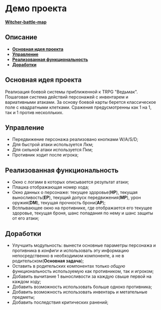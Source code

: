 # Демо проекта

**[Witcher-battle-map](https://witcher-battle-map.netlify.app/)**

## Описание

- **[Основная идея проекта](#основная-идея-проекта)**
- **[Управление](#Управление)**
- **[Реализованная функциональность](#реализованная-функциональность)**
- **[Доработки](#доработки)**

## Основная идея проекта

Реализация боевой системы приближенной к TRPG "Ведьмак". Пошаговая система действий персонажей с инвентарем и вариативными атаками. За основу боевой карты берется классическое поле с квадратными клетками. Сражения предусмотренны как 1 на 1, так и 1 против несколльких.

## Управление

- Передвижение персонажа реализовано кнопками W/A/S/D;
- Для быстрой атаки используется Лкм;
- Для сильной атаки используется Пкм;
- Противник ходит после игрока;

## Реализованная функциональность

- Окно с логами в которых описывается результат атаки;
- Плашка отображающая номер хода;
- Окно данных о персонаже: текущее здоровье(**HP**), текущая выносливость(**EP**), текущий допуск передвижения(**MP**), урон оружия(**DM**), текущая прочность брони(**AP**);
- Всплывающее окно на противнике, где отображается его текущее здоровье, текущая броня, шанс попадания по нему и шанс защиты от его атаки;

## Доработки

- Улучшить модульность: вынести основные параметры персонажа и противника в *конфиги* и использовать эту информацию непосредственно в необходимом компоненте, а не в родительском(**Основная задача**);
- Оставить в родительских компонентах только *общую* функциональность используемую как противником, так и игроком;
- Добавить вычитание 1 выносливости за каждую свыше первой на каждом ходу;
- Добавить возможность использовать больше одноко противника;
- Добавить возможность использовать инвентарь и метательные предметы;
- Добавить последствия критических ранений;